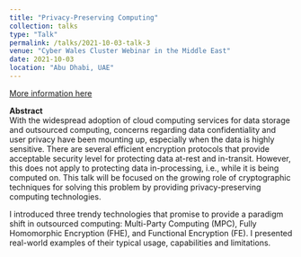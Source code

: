 ```yaml
---
title: "Privacy-Preserving Computing"
collection: talks
type: "Talk"
permalink: /talks/2021-10-03-talk-3
venue: "Cyber Wales Cluster Webinar in the Middle East"
date: 2021-10-03
location: "Abu Dhabi, UAE"
---
```


[More information here](https://cyberwales.net/events/?event=mena-webinar-october-2021)

**Abstract**  
With the widespread adoption of cloud computing services for data storage and outsourced computing, concerns regarding data confidentiality and user privacy have been mounting up, especially when the data is highly sensitive. There are several efficient encryption protocols that provide acceptable security
level for protecting data at-rest and in-transit. However, this does not apply to protecting data in-processing, i.e., while it is being computed on. This talk will be focused on the growing role of cryptographic techniques for solving this problem by providing privacy-preserving computing technologies.

I introduced three trendy technologies that promise to provide a paradigm shift in outsourced computing: Multi-Party Computing (MPC), Fully Homomorphic Encryption (FHE), and Functional Encryption (FE). I presented real-world examples of their typical usage, capabilities and limitations.